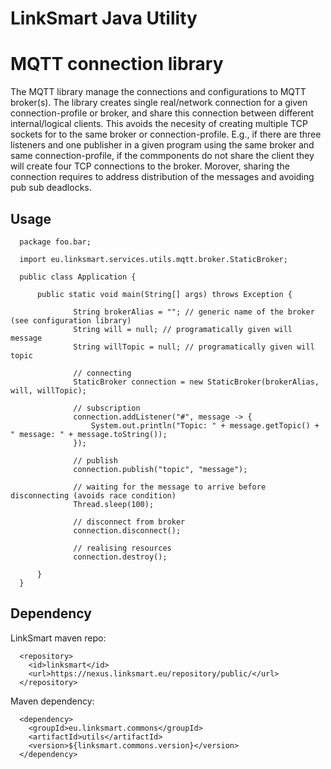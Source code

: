 LinkSmart Java Utility 
======================

# MQTT connection library 

The MQTT library manage the connections and configurations to MQTT broker(s). The library creates single real/network connection for a given connection-profile or broker, and share this connection between different internal/logical clients. This avoids the necesity of creating multiple TCP sockets for to the same broker or connection-profile. E.g., if there are three listeners and one publisher in a given program using the same broker and same connection-profile, if the commponents do not share the client they will create four TCP connections to the broker. Morover, sharing the connection requires to address distribution of the messages and avoiding pub sub deadlocks. 

## Usage 

```
  package foo.bar;

  import eu.linksmart.services.utils.mqtt.broker.StaticBroker;

  public class Application {

      public static void main(String[] args) throws Exception {

              String brokerAlias = ""; // generic name of the broker (see configuration library)
              String will = null; // programatically given will message 
              String willTopic = null; // programatically given will topic 

              // connecting 
              StaticBroker connection = new StaticBroker(brokerAlias, will, willTopic);

              // subscription 
              connection.addListener("#", message -> {
                  System.out.println("Topic: " + message.getTopic() + " message: " + message.toString());
              });

              // publish
              connection.publish("topic", "message");

              // waiting for the message to arrive before disconnecting (avoids race condition)
              Thread.sleep(100);

              // disconnect from broker
              connection.disconnect();

              // realising resources
              connection.destroy();

      }
  }

```

## Dependency 

LinkSmart maven repo:

```
  <repository>
    <id>linksmart</id>
    <url>https://nexus.linksmart.eu/repository/public/</url>
  </repository>
```
Maven dependency:
```
  <dependency>
    <groupId>eu.linksmart.commons</groupId>
    <artifactId>utils</artifactId>
    <version>${linksmart.commons.version}</version>
  </dependency>
```

